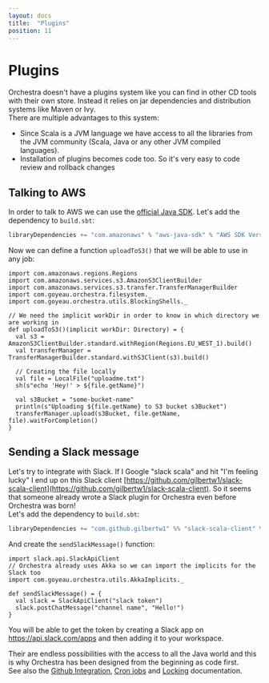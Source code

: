 ```yaml
---
layout: docs
title:  "Plugins"
position: 11
---
```


# Plugins

Orchestra doesn't have a plugins system like you can find in other CD tools with their own store. Instead it relies on
jar dependencies and distribution systems like Maven or Ivy.  
There are multiple advantages to this system:
- Since Scala is a JVM language we have access to all the libraries from the JVM community (Scala, Java or any other
JVM compiled languages).
- Installation of plugins becomes code too. So it's very easy to code review and rollback changes

## Talking to AWS

In order to talk to AWS we can use the [official Java SDK](https://github.com/aws/aws-sdk-java). Let's add the dependency
to `build.sbt`:
```scala
libraryDependencies += "com.amazonaws" % "aws-java-sdk" % "AWS SDK Version"
```

Now we can define a function `uploadToS3()` that we will be able to use in any job:
```tut:silent
import com.amazonaws.regions.Regions
import com.amazonaws.services.s3.AmazonS3ClientBuilder
import com.amazonaws.services.s3.transfer.TransferManagerBuilder
import com.goyeau.orchestra.filesystem._
import com.goyeau.orchestra.utils.BlockingShells._

// We need the implicit workDir in order to know in which directory we are working in
def uploadToS3()(implicit workDir: Directory) = {
  val s3 = AmazonS3ClientBuilder.standard.withRegion(Regions.EU_WEST_1).build()
  val transferManager = TransferManagerBuilder.standard.withS3Client(s3).build()

  // Creating the file locally 
  val file = LocalFile("uploadme.txt")
  sh(s"echo 'Hey!' > ${file.getName}")

  val s3Bucket = "some-bucket-name"
  println(s"Uploading ${file.getName} to S3 bucket s3Bucket")
  transferManager.upload(s3Bucket, file.getName, file).waitForCompletion()
}
```

## Sending a Slack message

Let's try to integrate with Slack. If I Google "slack scala" and hit "I'm feeling lucky" I end up on this Slack client
[https://github.com/gilbertw1/slack-scala-client](https://github.com/gilbertw1/slack-scala-client). So it seems that
someone already wrote a Slack plugin for Orchestra even before Orchestra was born!  
Let's add the dependency to `build.sbt`:
```scala
libraryDependencies += "com.github.gilbertw1" %% "slack-scala-client" % "Slack client version"
```

And create the `sendSlackMessage()` function:
```tut:silent
import slack.api.SlackApiClient
// Orchestra already uses Akka so we can import the implicits for the Slack too
import com.goyeau.orchestra.utils.AkkaImplicits._

def sendSlackMessage() = {
  val slack = SlackApiClient("slack token")
  slack.postChatMessage("channel name", "Hello!")
}
```
You will be able to get the token by creating a Slack app on https://api.slack.com/apps and then adding it to your
workspace.

Their are endless possibilities with the access to all the Java world and this is why Orchestra has been designed from
the beginning as code first.  
See also the [Github Integration](github.html), [Cron jobs](cron.html) and [Locking](github.html) documentation.
